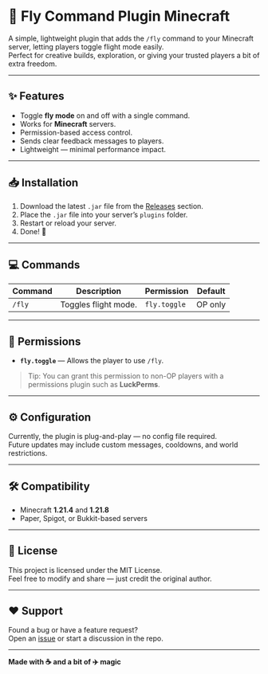# 🪽 Fly Command Plugin Minecraft

A simple, lightweight plugin that adds the `/fly` command to your Minecraft server, letting players toggle flight mode easily.  
Perfect for creative builds, exploration, or giving your trusted players a bit of extra freedom.

---

## ✨ Features
- Toggle **fly mode** on and off with a single command.
- Works for **Minecraft** servers.
- Permission-based access control.
- Sends clear feedback messages to players.
- Lightweight — minimal performance impact.

---

## 📥 Installation
1. Download the latest `.jar` file from the [Releases](./releases) section.
2. Place the `.jar` file into your server’s `plugins` folder.
3. Restart or reload your server.
4. Done! 🎉

---

## 💻 Commands
| Command  | Description          | Permission        | Default |
|----------|----------------------|-------------------|---------|
| `/fly`   | Toggles flight mode. | `fly.toggle`      | OP only |

---

## 🔑 Permissions
- **`fly.toggle`** — Allows the player to use `/fly`.

> Tip: You can grant this permission to non-OP players with a permissions plugin such as **LuckPerms**.

---

## ⚙️ Configuration
Currently, the plugin is plug-and-play — no config file required.  
Future updates may include custom messages, cooldowns, and world restrictions.

---

## 🛠 Compatibility
- Minecraft **1.21.4** and **1.21.8**
- Paper, Spigot, or Bukkit-based servers

---

## 📜 License
This project is licensed under the MIT License.  
Feel free to modify and share — just credit the original author.

---

## ❤️ Support
Found a bug or have a feature request?  
Open an [issue](../../issues) or start a discussion in the repo.

---

**Made with ☕ and a bit of ✈️ magic**
